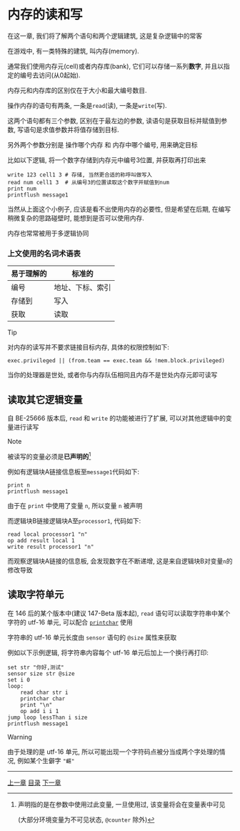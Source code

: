 # 内存的读和写
在这一章, 我们将了解两个语句和两个逻辑建筑, 这是复杂逻辑中的常客

在游戏中, 有一类特殊的建筑, 叫内存(memory).

通常我们使用内存元(cell)或者内存库(bank), 它们可以存储一系列**数字**,
并且以指定的编号去访问(从0起始).

内存元和内存库的区别仅在于大小和最大编号数目.

操作内存的语句有两条, 一条是`read`(读), 一条是`write`(写).

这两个语句都有三个参数, 区别在于最左边的参数,
读语句是获取目标并赋值到参数, 写语句是求值参数并将值存储到目标.

另外两个参数分别是 操作哪个内存 和 内存中哪个编号, 用来确定目标

比如以下逻辑, 将一个数字存储到内存元中编号3位置, 并获取再打印出来

```gas
write 123 cell1 3 # 存储, 当然更合适的称呼叫做写入
read num cell1 3  # 从编号3的位置读取这个数字并赋值到num
print num
printflush message1
```

当然从上面这个小例子, 应该是看不出使用内存的必要性,
但是希望在后期, 在编写稍微复杂的思路碰壁时, 能想到是否可以使用内存.

内存也常常被用于多逻辑协同

### 上文使用的名词术语表
| 易于理解的 | 标准的           |
| ---        | ---              |
| 编号       | 地址、下标、索引 |
| 存储到     | 写入             |
| 获取       | 读取             |

> [!TIP]
> 对内存的读写并不要求链接目标内存, 具体的权限控制如下:
>
> `exec.privileged || (from.team == exec.team && !mem.block.privileged)`
>
> 当你的处理器是世处, 或者你与内存队伍相同且内存不是世处内存元即可读写


读取其它逻辑变量
-------------------------------------------------------------------------------
自 BE-25666 版本后, `read` 和 `write` 的功能被进行了扩展,
可以对其他逻辑中的变量进行读写

> [!NOTE]
> 被读写的变量必须是**已声明的**[^1]

例如有逻辑块A链接信息板至`message1`代码如下:
```gas
print n
printflush message1
```
由于在 `print` 中使用了变量 `n`, 所以变量 `n` 被声明

而逻辑块B链接逻辑块A至`processor1`, 代码如下:
```gas
read local processor1 "n"
op add result local 1
write result processor1 "n"
```

而观察逻辑块A链接的信息板, 会发现数字在不断递增,
这是来自逻辑块B对变量`n`的修改导致


[^1]: 声明指的是在参数中使用过此变量, 一旦使用过, 该变量将会在变量表中可见

      (大部分环境变量为不可见状态, `@counter` 除外)


读取字符单元
-------------------------------------------------------------------------------
在 146 后的某个版本中(建议 147-Beta 版本起),
`read` 语句可以读取字符串中某个字符的 utf-16 单元,
可以配合 [`printchar`](./07-print-and-draw.md#打印字符) 使用

字符串的 utf-16 单元长度由 `sensor` 语句的 `@size` 属性来获取

例如以下示例逻辑, 将字符串内容每个 utf-16 单元后加上一个换行再打印:

```gas
set str "你好,测试"
sensor size str @size
set i 0
loop:
    read char str i
    printchar char
    print "\n"
    op add i i 1
jump loop lessThan i size
printflush message1
```

> [!WARNING]
> 由于处理的是 utf-16 单元, 所以可能出现一个字符码点被分当成两个字处理的情况,
> 例如某个生僻字 `"𪙛"`


---
[上一章](./10-control.md)
[目录](./README.md)
[下一章](./12-other-control-flow.md)

